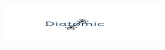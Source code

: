 <img src="./logo_new.png" alt="drawing" width="490" height=130/>

<!-- **Diatom** (**Diatom**-ic) is a Python package implementing useful routines for various computations of Diatomic Molecules using OOP (Object-Oriented Programming) style. 

-------

The main features and functionalities of **Diatom** include:

- energy eigenvalues computation of a single and noninteracting molecular state

- energy eigenvalues computation of system of arbitrary number of interacting states coupled by an arbitrary number of possible interactions
   
- Transition frequencies and intensity calculations 

- Diatomic Spectra simulations

- *convinient, intuitive and very easy to use* -->
